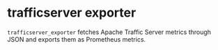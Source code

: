 # trafficserver exporter

`trafficserver_exporter` fetches Apache Traffic Server metrics through JSON and
exports them as Prometheus metrics.
